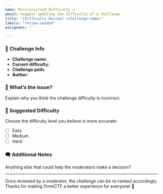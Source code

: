 ```yaml
---
name: Misclassified Difficulty ⚖️
about: Suggest updating the difficulty of a challenge
title: "[Difficulty Review] <challenge-name>"
labels: "review-needed"
assignees: ''

---
```


### 🎯 Challenge Info
- **Challenge name:**  
- **Current difficulty:**  
- **Challenge path:**  
- **Author:**

### 🤔 What’s the issue?
Explain why you think the challenge difficulty is incorrect.

### 🧠 Suggested Difficulty
Choose the difficulty level you believe is more accurate:

- [ ] Easy  
- [ ] Medium  
- [ ] Hard  

### 🗨️ Additional Notes
Anything else that could help the moderators make a decision?

---

Once reviewed by a moderator, the challenge can be re-ranked accordingly.  
Thanks for making OmniCTF a better experience for everyone! 🚩
